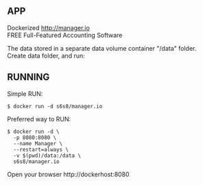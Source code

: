 ## APP
Dockerized http://manager.io  
FREE Full-Featured Accounting Software

The data stored in a separate data volume container "/data" folder.  
Create data folder, and run:

## RUNNING
Simple RUN:
```
$ docker run -d s6s8/manager.io
```

Preferred way to RUN:
```
$ docker run -d \
  -p 8080:8080 \
  --name Manager \
  --restart=always \
  -v $(pwd)/data:/data \
  s6s8/manager.io

```

Open your browser http://dockerhost:8080
